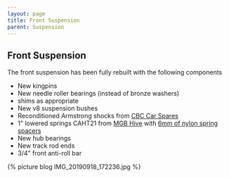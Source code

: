 ```yaml
---
layout: page
title: Front Suspension
parent: Suspension
---
```

## Front Suspension

The front suspension has been fully rebuilt with the following components

* New kingpins
* New needle roller bearings (instead of bronze washers)
* shims as appropriate
* New v8 suspension bushes
* Reconditioned Armstrong shocks from [CBC Car Spares](https://classicparts4cars.co.uk/)
* 1" lowered springs CAHT21 from [MGB Hive](https://www.ebay.co.uk/itm/311704265979) with [6mm of nylon spring spacers](/suspension/spacers/)
* New hub bearings
* New track rod ends
* 3/4" front anti-roll bar

{% picture blog IMG_20190918_172236.jpg %}
